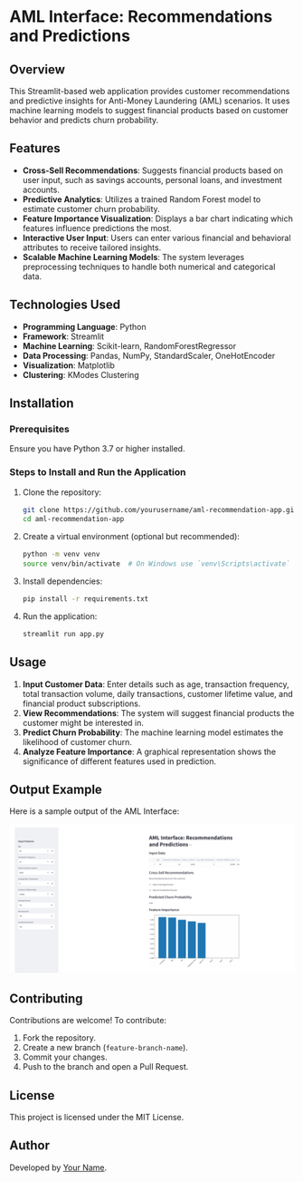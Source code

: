 # AML Interface: Recommendations and Predictions

## Overview
This Streamlit-based web application provides customer recommendations and predictive insights for Anti-Money Laundering (AML) scenarios. It uses machine learning models to suggest financial products based on customer behavior and predicts churn probability.

## Features
- **Cross-Sell Recommendations**: Suggests financial products based on user input, such as savings accounts, personal loans, and investment accounts.
- **Predictive Analytics**: Utilizes a trained Random Forest model to estimate customer churn probability.
- **Feature Importance Visualization**: Displays a bar chart indicating which features influence predictions the most.
- **Interactive User Input**: Users can enter various financial and behavioral attributes to receive tailored insights.
- **Scalable Machine Learning Models**: The system leverages preprocessing techniques to handle both numerical and categorical data.

## Technologies Used
- **Programming Language**: Python
- **Framework**: Streamlit
- **Machine Learning**: Scikit-learn, RandomForestRegressor
- **Data Processing**: Pandas, NumPy, StandardScaler, OneHotEncoder
- **Visualization**: Matplotlib
- **Clustering**: KModes Clustering

## Installation
### Prerequisites
Ensure you have Python 3.7 or higher installed.

### Steps to Install and Run the Application
1. Clone the repository:
   ```sh
   git clone https://github.com/yourusername/aml-recommendation-app.git
   cd aml-recommendation-app
   ```
2. Create a virtual environment (optional but recommended):
   ```sh
   python -m venv venv
   source venv/bin/activate  # On Windows use `venv\Scripts\activate`
   ```
3. Install dependencies:
   ```sh
   pip install -r requirements.txt
   ```
4. Run the application:
   ```sh
   streamlit run app.py
   ```

## Usage
1. **Input Customer Data**: Enter details such as age, transaction frequency, total transaction volume, daily transactions, customer lifetime value, and financial product subscriptions.
2. **View Recommendations**: The system will suggest financial products the customer might be interested in.
3. **Predict Churn Probability**: The machine learning model estimates the likelihood of customer churn.
4. **Analyze Feature Importance**: A graphical representation shows the significance of different features used in prediction.

## Output Example

Here is a sample output of the AML Interface:

![AML Interface Output](images/op.png)


## Contributing
Contributions are welcome! To contribute:
1. Fork the repository.
2. Create a new branch (`feature-branch-name`).
3. Commit your changes.
4. Push to the branch and open a Pull Request.

## License
This project is licensed under the MIT License.

## Author
Developed by [Your Name](https://github.com/yourusername).

